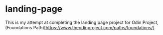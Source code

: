 # landing-page

This is my attempt at completing the landing page project for Odin Project, (Foundations Path)[https://www.theodinproject.com/paths/foundations/].
